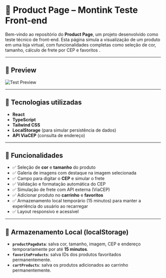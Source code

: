 # 🛒 Product Page – Montink Teste Front-end

Bem-vindo ao repositório do **Product Page**, um projeto desenvolvido como teste técnico de front-end. Esta página simula a visualização de um produto em uma loja virtual, com funcionalidades completas como seleção de cor, tamanho, cálculo de frete por CEP e favoritos .

---

## 📸 Preview

![Test Preview](https://via.placeholder.com/900x500?text=Preview+da+Página+do+Produto)

---

## 🚀 Tecnologias utilizadas

- **React**
- **TypeScript**
- **Tailwind CSS**
- **LocalStorage** (para simular persistência de dados)
- **API ViaCEP** (consulta de endereço)

---

## 🧩 Funcionalidades

- ✅ Seleção de **cor** e **tamanho** do produto
- ✅ Galeria de imagens com destaque na imagem selecionada
- ✅ Campo para digitar o **CEP** e simular o frete
- ✅ Validação e formatação automática do CEP
- ✅ Simulação de frete com API externa (ViaCEP)
- ✅ Adicionar produto no **carrinho** e **favoritos**
- ✅ Armazenamento local temporário (15 minutos) para manter a experiência do usuário ao recarregar
- ✅ Layout responsivo e acessível

---

## 💾 Armazenamento Local (localStorage)

- **`productPageData`**: salva cor, tamanho, imagem, CEP e endereço temporariamente por até **15 minutos**.
- **`favoriteProducts`**: salva IDs dos produtos favoritados permanentemente.
- **`cartProducts`**: salva os produtos adicionados ao carrinho permanentemente.

